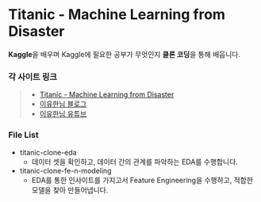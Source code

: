 # Titanic - Machine Learning from Disaster
<b>Kaggle</b>을 배우며 Kaggle에 필요한 공부가 무엇인지 <b>클론 코딩</b>을 통해 배웁니다.
 
### 각 사이트 링크
>* [Titanic - Machine Learning from Disaster](https://www.kaggle.com/competitions/titanic)
>* [이유한님 블로그](https://kaggle-kr.tistory.com/17?category=868316)
>* [이유한님 유튜브](https://www.youtube.com/watch?v=_iqz7tFhox0)

### File List
* titanic-clone-eda
    + 데이터 셋을 확인하고, 데이터 간의 관계를 파악하는 EDA를 수행합니다.
* titanic-clone-fe-n-modeling
    + EDA를 통한 인사이트를 가지고서 Feature Engineering을 수행하고, 적합한 모델을 찾아 만들어냅니다.
